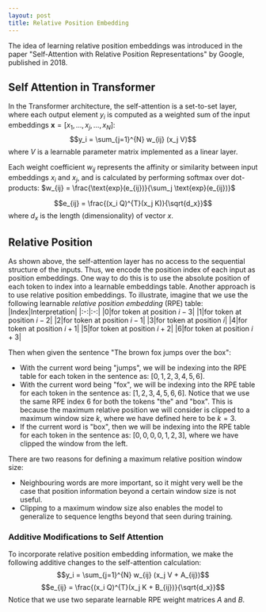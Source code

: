 ```yaml
---
layout: post
title: Relative Position Embedding
---
```


The idea of learning relative position embeddings was introduced in the paper "Self-Attention with Relative Position Representations" by Google, published in 2018.

## Self Attention in Transformer
In the Transformer architecture, the self-attention is a set-to-set layer, where each output element $y_i$ is computed as a weighted sum of the input embeddings $\textbf{x} = [x_1, \ldots, x_j, \ldots, x_N]$:
$$y_i = \sum_{j=1}^{N} w_{ij} (x_j V)$$
where $V$ is a learnable parameter matrix implemented as a linear layer. 

Each weight coefficient $w_{ij}$ represents the affinity or similarity between input embeddings $x_i$ and $x_j$, and is calculated by performing softmax over dot-products: $w_{ij} = \frac{\text{exp}(e_{ij})}{\sum_j \text{exp}(e_{ij})}$

$$e_{ij} = \frac{(x_i Q)^{T}(x_j K)}{\sqrt{d_x}}$$
where $d_x$ is the length (dimensionality) of vector $x$.

## Relative Position
As shown above, the self-attention layer has no access to the sequential structure of the inputs. Thus, we encode the position index of each input as position embeddings. One way to do this is to use the absolute position of each token to index into a learnable embeddings table. Another approach is to use relative position embeddings. To illustrate, imagine that we use the following learnable *relative position embedding* (RPE) table:
|Index|Interpretation|
|:-:|:-:|
|0|for token at position $i-3$|
|1|for token at position $i-2$|
|2|for token at position $i-1$|
|3|for token at position $i$|
|4|for token at position $i+1$|
|5|for token at position $i+2$|
|6|for token at position $i+3$|

Then when given the sentence "The brown fox jumps over the box":
* With the current word being "jumps", we will be indexing into the RPE table for each token in the sentence as: $[0, 1, 2, 3, 4, 5, 6]$.
* With the current word being "fox", we will be indexing into the RPE table for each token in the sentence as: $[1, 2, 3, 4, 5, 6, 6]$. Notice that we use the same RPE index $6$ for both the tokens "the" and "box". This is because the maximum relative position we will consider is clipped to a maximum window size $k$, where we have defined here to be $k=3$.
* If the current word is "box", then we will be indexing into the RPE table for each token in the sentence as: $[0, 0, 0, 0, 1, 2, 3]$, where we have clipped the window from the left.

There are two reasons for defining a maximum relative position window size:
* Neighbouring words are more important, so it might very well be the case that position information beyond a certain window size is not useful.
* Clipping to a maximum window size also enables the model to generalize to sequence lengths beyond that seen during training.

### Additive Modifications to Self Attention
To incorporate relative position embedding information, we make the following additive changes to the self-attention calculation:
$$y_i = \sum_{j=1}^{N} w_{ij} (x_j V + A_{ij})$$
$$e_{ij} = \frac{(x_i Q)^{T}(x_j K + B_{ij})}{\sqrt{d_x}}$$
Notice that we use two separate learnable RPE weight matrices $A$ and $B$.
